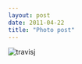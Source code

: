 ```yaml
---
layout: post
date: 2011-04-22
title: "Photo post"
---
```

![travisj](/images/853af25d7d59c5f67bc6054ec5b2119da8175cd238bffad80af64965ae972bb0.png)

<p> </p>